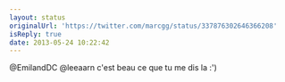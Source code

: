 ```yaml
---
layout: status
originalUrl: 'https://twitter.com/marcgg/status/337876302646366208'
isReply: true
date: 2013-05-24 10:22:42
---
```


@EmilandDC @leeaarn c'est beau ce que tu me dis la :')

